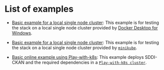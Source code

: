 # List of examples

* [Basic example for a local single node cluster](docker-desktop/):
  This example is for testing the stack on a local single node cluster
  provided by [Docker Desktop for Windows](https://docs.docker.com/desktop/kubernetes/).

* [Basic example for a local single node cluster](minikube/):
  This example is for testing the stack on a local single node cluster
  provided by [`minikube`](https://minikube.sigs.k8s.io).

* [Basic online example using Play-with-k8s](play-with-k8s/):
  This example deploys SDDI-CKAN and the required dependencies in a
  [`Play-with-k8s cluster`](https://labs.play-with-k8s.com/).
